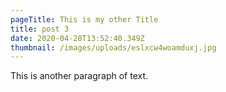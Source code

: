 ```yaml
---
pageTitle: This is my other Title
title: post 3
date: 2020-04-28T13:52:40.349Z
thumbnail: /images/uploads/eslxcw4woamduxj.jpg
---
```

This is another paragraph of text.